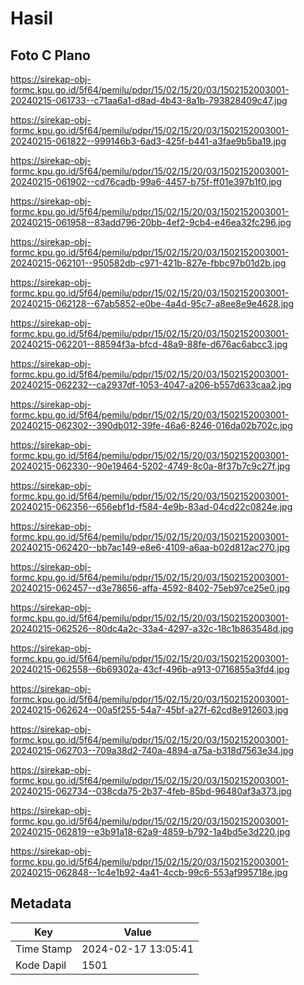 # Hasil

## Foto C Plano

https://sirekap-obj-formc.kpu.go.id/5f64/pemilu/pdpr/15/02/15/20/03/1502152003001-20240215-061733--c71aa6a1-d8ad-4b43-8a1b-793828409c47.jpg

https://sirekap-obj-formc.kpu.go.id/5f64/pemilu/pdpr/15/02/15/20/03/1502152003001-20240215-061822--999146b3-6ad3-425f-b441-a3fae9b5ba19.jpg

https://sirekap-obj-formc.kpu.go.id/5f64/pemilu/pdpr/15/02/15/20/03/1502152003001-20240215-061902--cd76cadb-99a6-4457-b75f-ff01e397b1f0.jpg

https://sirekap-obj-formc.kpu.go.id/5f64/pemilu/pdpr/15/02/15/20/03/1502152003001-20240215-061958--83add796-20bb-4ef2-9cb4-e46ea32fc296.jpg

https://sirekap-obj-formc.kpu.go.id/5f64/pemilu/pdpr/15/02/15/20/03/1502152003001-20240215-062101--950582db-c971-421b-827e-fbbc97b01d2b.jpg

https://sirekap-obj-formc.kpu.go.id/5f64/pemilu/pdpr/15/02/15/20/03/1502152003001-20240215-062128--67ab5852-e0be-4a4d-95c7-a8ee8e9e4628.jpg

https://sirekap-obj-formc.kpu.go.id/5f64/pemilu/pdpr/15/02/15/20/03/1502152003001-20240215-062201--88594f3a-bfcd-48a9-88fe-d676ac6abcc3.jpg

https://sirekap-obj-formc.kpu.go.id/5f64/pemilu/pdpr/15/02/15/20/03/1502152003001-20240215-062232--ca2937df-1053-4047-a206-b557d633caa2.jpg

https://sirekap-obj-formc.kpu.go.id/5f64/pemilu/pdpr/15/02/15/20/03/1502152003001-20240215-062302--390db012-39fe-46a6-8246-016da02b702c.jpg

https://sirekap-obj-formc.kpu.go.id/5f64/pemilu/pdpr/15/02/15/20/03/1502152003001-20240215-062330--90e19464-5202-4749-8c0a-8f37b7c9c27f.jpg

https://sirekap-obj-formc.kpu.go.id/5f64/pemilu/pdpr/15/02/15/20/03/1502152003001-20240215-062356--656ebf1d-f584-4e9b-83ad-04cd22c0824e.jpg

https://sirekap-obj-formc.kpu.go.id/5f64/pemilu/pdpr/15/02/15/20/03/1502152003001-20240215-062420--bb7ac149-e8e6-4109-a6aa-b02d812ac270.jpg

https://sirekap-obj-formc.kpu.go.id/5f64/pemilu/pdpr/15/02/15/20/03/1502152003001-20240215-062457--d3e78656-affa-4592-8402-75eb97ce25e0.jpg

https://sirekap-obj-formc.kpu.go.id/5f64/pemilu/pdpr/15/02/15/20/03/1502152003001-20240215-062526--80dc4a2c-33a4-4297-a32c-18c1b863548d.jpg

https://sirekap-obj-formc.kpu.go.id/5f64/pemilu/pdpr/15/02/15/20/03/1502152003001-20240215-062558--6b69302a-43cf-496b-a913-0716855a3fd4.jpg

https://sirekap-obj-formc.kpu.go.id/5f64/pemilu/pdpr/15/02/15/20/03/1502152003001-20240215-062624--00a5f255-54a7-45bf-a27f-62cd8e912603.jpg

https://sirekap-obj-formc.kpu.go.id/5f64/pemilu/pdpr/15/02/15/20/03/1502152003001-20240215-062703--709a38d2-740a-4894-a75a-b318d7563e34.jpg

https://sirekap-obj-formc.kpu.go.id/5f64/pemilu/pdpr/15/02/15/20/03/1502152003001-20240215-062734--038cda75-2b37-4feb-85bd-96480af3a373.jpg

https://sirekap-obj-formc.kpu.go.id/5f64/pemilu/pdpr/15/02/15/20/03/1502152003001-20240215-062819--e3b91a18-62a9-4859-b792-1a4bd5e3d220.jpg

https://sirekap-obj-formc.kpu.go.id/5f64/pemilu/pdpr/15/02/15/20/03/1502152003001-20240215-062848--1c4e1b92-4a41-4ccb-99c6-553af995718e.jpg


## Metadata

| Key        | Value               |
| ---------- | ------------------- |
| Time Stamp | 2024-02-17 13:05:41 |
| Kode Dapil | 1501                |



